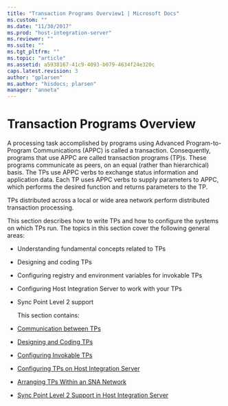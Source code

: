 ```yaml
---
title: "Transaction Programs Overview1 | Microsoft Docs"
ms.custom: ""
ms.date: "11/30/2017"
ms.prod: "host-integration-server"
ms.reviewer: ""
ms.suite: ""
ms.tgt_pltfrm: ""
ms.topic: "article"
ms.assetid: a5938167-41c9-4093-b079-4634f24e320c
caps.latest.revision: 3
author: "gplarsen"
ms.author: "hisdocs; plarsen"
manager: "anneta"
---
```

# Transaction Programs Overview
A processing task accomplished by programs using Advanced Program-to-Program Communications (APPC) is called a transaction. Consequently, programs that use APPC are called transaction programs (TP)s. These programs communicate as peers, on an equal (rather than hierarchical) basis. The TPs use APPC verbs to exchange status information and application data. Each TP uses APPC verbs to supply parameters to APPC, which performs the desired function and returns parameters to the TP.  

 TPs distributed across a local or wide area network perform distributed transaction processing.  

 This section describes how to write TPs and how to configure the systems on which TPs run. The topics in this section cover the following general areas:  

- Understanding fundamental concepts related to TPs  

- Designing and coding TPs  

- Configuring registry and environment variables for invokable TPs  

- Configuring Host Integration Server to work with your TPs  

- Sync Point Level 2 support  

  This section contains:  

- [Communication between TPs](../core/communication-between-tps2.md)  

- [Designing and Coding TPs](../core/designing-and-coding-tps2.md)  

- [Configuring Invokable TPs](../core/configuring-invokable-tps1.md)  

- [Configuring TPs on Host Integration Server](../core/configuring-tps-on-host-integration-server1.md)  

- [Arranging TPs Within an SNA Network](../core/arranging-tps-within-an-sna-network2.md)  

- [Sync Point Level 2 Support in Host Integration Server](../core/sync-point-level-2-support-in-host-integration-server2.md)
